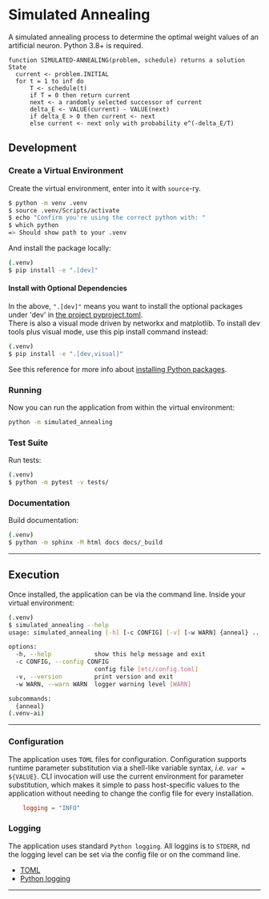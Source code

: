 # Simulated Annealing

A simulated annealing process to determine the optimal weight values of an artificial neuron.
Python 3.8+ is required.

```
function SIMULATED-ANNEALING(problem, schedule) returns a solution State
  current <- problem.INITIAL
  for t = 1 to inf do
      T <- schedule(t)
      if T = 0 then return current
      next <- a randomly selected successor of current
      delta_E <- VALUE(current) - VALUE(next)
      if delta_E > 0 then current <- next
      else current <- next only with probability e^(-delta_E/T)
```


## Development

### Create a Virtual Environment

Create the virtual environment, enter into it with `source`-ry.

```bash
$ python -m venv .venv
$ source .venv/Scripts/activate
$ echo "Confirm you're using the correct python with: "
$ which python
=> Should show path to your .venv
```

And install the package locally:

```bash
(.venv)
$ pip install -e ".[dev]"
```

#### Install with Optional Dependencies

In the above, `".[dev]"` means you want to install the optional packages under 'dev' in [the project pyproject.toml](pyproject.toml).  
There is also a visual mode driven by networkx and matplotlib. To install dev tools plus visual mode, use this pip install command instead:

```bash
(.venv)
$ pip install -e ".[dev,visual]"
```

See this reference for more info about [installing Python packages](https://packaging.python.org/en/latest/tutorials/installing-packages/).

### Running 
Now you can run the application from within the virtual environment:

```bash
python -m simulated_annealing
```

### Test Suite
Run tests:

```bash
(.venv)
$ python -m pytest -v tests/
```


### Documentation

Build documentation:

```bash
(.venv)
$ python -m sphinx -M html docs docs/_build
```

---

## Execution

Once installed, the application can be via the command line. Inside your virtual environment:

```bash
(.venv)
$ simulated_annealing --help
usage: simulated_annealing [-h] [-c CONFIG] [-v] [-w WARN] {anneal} ...

options:
  -h, --help            show this help message and exit
  -c CONFIG, --config CONFIG
                        config file [etc/config.toml]
  -v, --version         print version and exit
  -w WARN, --warn WARN  logger warning level [WARN]

subcommands:
  {anneal}
(.venv-ai)
```

---

### Configuration

The application uses `TOML` files for configuration. Configuration supports
runtime parameter substitution via a shell-like variable syntax, *i.e.*
`var = ${VALUE}`. CLI invocation will use the current environment for
parameter substitution, which makes it simple to pass host-specific values
to the application without needing to change the config file for every
installation.

```toml
    logging = "INFO"
```

### Logging

The application uses standard `Python logging`. All loggins is to `STDERR`,
nd the logging level can be set via the config file or on the command line.


* [TOML](https://toml.io)
* [Python logging](https://docs.python.org/3/library/logging.html)

---
